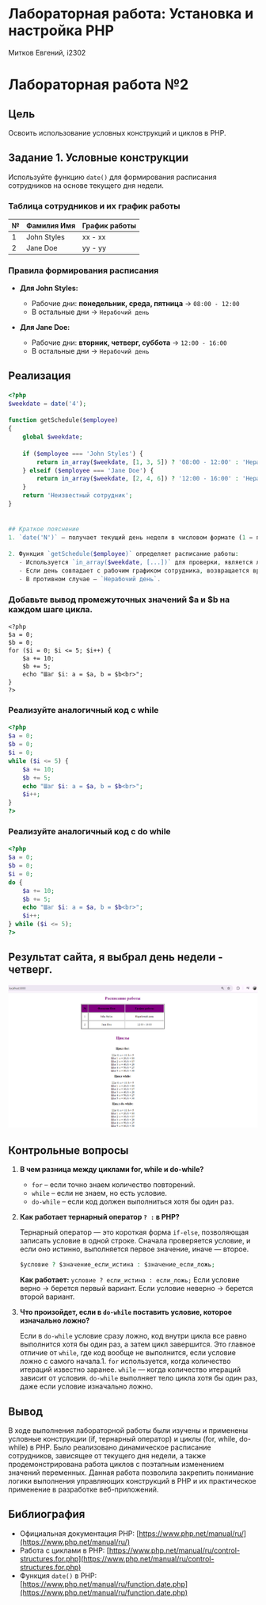 #  Лабораторная работа: Установка и настройка PHP  
 Митков Евгений,
 i2302

# Лабораторная работа №2

## Цель
Освоить использование условных конструкций и циклов в PHP.

## Задание 1. Условные конструкции
Используйте функцию `date()` для формирования расписания сотрудников на основе текущего дня недели.

### Таблица сотрудников и их график работы

| №   | Фамилия Имя | График работы |
| --- | ----------- | ------------- |
| 1   | John Styles | xx - xx       |
| 2   | Jane Doe    | yy - yy       |

### Правила формирования расписания

- **Для John Styles:**  
  - Рабочие дни: **понедельник, среда, пятница** → `08:00 - 12:00`
  - В остальные дни → `Нерабочий день`

- **Для Jane Doe:**  
  - Рабочие дни: **вторник, четверг, суббота** → `12:00 - 16:00`
  - В остальные дни → `Нерабочий день`

## Реализация

```php
<?php
$weekdate = date('4');

function getSchedule($employee)
{
    global $weekdate;

    if ($employee === 'John Styles') {
        return in_array($weekdate, [1, 3, 5]) ? '08:00 - 12:00' : 'Нерабочий день';
    } elseif ($employee === 'Jane Doe') {
        return in_array($weekdate, [2, 4, 6]) ? '12:00 - 16:00' : 'Нерабочий день';
    }
    return 'Неизвестный сотрудник';
}


## Краткое пояснение
1. `date('N')` — получает текущий день недели в числовом формате (1 = понедельник, 7 = воскресенье).

2. Функция `getSchedule($employee)` определяет расписание работы:
   - Используется `in_array($weekdate, [...])` для проверки, является ли день рабочим.
   - Если день совпадает с рабочим графиком сотрудника, возвращается время работы.
   - В противном случае — `Нерабочий день`.
```
### Добавьте вывод промежуточных значений $a и $b на каждом шаге цикла.
```
<?php
$a = 0;
$b = 0;
for ($i = 0; $i <= 5; $i++) {
    $a += 10;
    $b += 5;
    echo "Шаг $i: a = $a, b = $b<br>";
}
?>
```
### Реализуйте аналогичный код с while
```php
<?php
$a = 0;
$b = 0;
$i = 0;
while ($i <= 5) {
    $a += 10;
    $b += 5;
    echo "Шаг $i: a = $a, b = $b<br>";
    $i++;
}
?>
```
### Реализуйте аналогичный код с do while
```php
<?php
$a = 0;
$b = 0;
$i = 0;
do {
    $a += 10;
    $b += 5;
    echo "Шаг $i: a = $a, b = $b<br>";
    $i++;
} while ($i <= 5);
?>
```
## Результат сайта, я выбрал день недели - четверг.
   ![alt text](image-1.png)

## Контрольные вопросы
1. **В чем разница между циклами for, while и do-while?**
   
   - `for` – если точно знаем количество повторений.
   - `while` – если не знаем, но есть условие.
   - `do-while` – если код должен выполниться хотя бы один раз.

2. **Как работает тернарный оператор `? :` в PHP?**
   
   Тернарный оператор — это короткая форма `if-else`, позволяющая записать условие в одной строке. Сначала проверяется условие, и если оно истинно, выполняется первое значение, иначе — второе.
   ```php
   $условие ? $значение_если_истина : $значение_если_ложь;
   ```
   **Как работает:** `условие ? если_истина : если_ложь;` Если условие верно → берется первый вариант. Если условие неверно → берется второй вариант.

3. **Что произойдет, если в `do-while` поставить условие, которое изначально ложно?**
   
   Если в `do-while` условие сразу ложно, код внутри цикла все равно выполнится хотя бы один раз, а затем цикл завершится. Это главное отличие от `while`, где код вообще не выполнится, если условие ложно с самого начала.1. `for` используется, когда количество итераций известно заранее. `while` — когда количество итераций зависит от условия. `do-while` выполняет тело цикла хотя бы один раз, даже если условие изначально ложно.


## Вывод

В ходе выполнения лабораторной работы были изучены и применены условные конструкции (if, тернарный оператор) и циклы (for, while, do-while) в PHP. Было реализовано динамическое расписание сотрудников, зависящее от текущего дня недели, а также продемонстрирована работа циклов с поэтапным изменением значений переменных. Данная работа позволила закрепить понимание логики выполнения управляющих конструкций в PHP и их практическое применение в разработке веб-приложений.

## Библиография

- Официальная документация PHP: [https://www.php.net/manual/ru/](https://www.php.net/manual/ru/)
- Работа с циклами в PHP: [https://www.php.net/manual/ru/control-structures.for.php](https://www.php.net/manual/ru/control-structures.for.php)
- Функция `date()` в PHP: [https://www.php.net/manual/ru/function.date.php](https://www.php.net/manual/ru/function.date.php)
